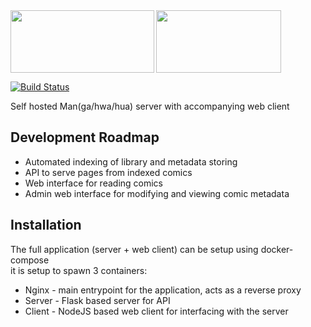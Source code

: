 <img align="left" src="https://i.imgur.com/n8shdOD.png" width=230 height=100/>
<img src="https://i.imgur.com/X2xkpSE.png" width=200 height=100/>

[![Build Status](https://travis-ci.com/nickyu42/Myuri.svg?branch=master)](https://travis-ci.com/nickyu42/Myuri)

Self hosted Man(ga/hwa/hua) server with accompanying web client

## Development Roadmap
- Automated indexing of library and metadata storing
- API to serve pages from indexed comics
- Web interface for reading comics
- Admin web interface for modifying and viewing comic metadata

## Installation
The full application (server + web client) can be setup using docker-compose  
it is setup to spawn 3 containers:
- Nginx - main entrypoint for the application, acts as a reverse proxy
- Server - Flask based server for API
- Client - NodeJS based web client for interfacing with the server
